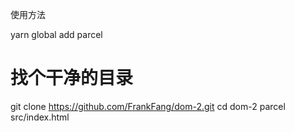 使用方法

yarn global add parcel
# 找个干净的目录
git clone https://github.com/FrankFang/dom-2.git
cd dom-2
parcel src/index.html
